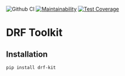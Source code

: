 ![Github CI](https://github.com/edukorg/drf-toolkit/workflows/Github%20CI/badge.svg)
[![Maintainability](https://api.codeclimate.com/v1/badges/146215786039817ac8bc/maintainability)](https://codeclimate.com/github/edukorg/drf-toolkit/maintainability)
[![Test Coverage](https://api.codeclimate.com/v1/badges/146215786039817ac8bc/test_coverage)](https://codeclimate.com/github/edukorg/drf-toolkit/test_coverage)

# DRF Toolkit

## Installation

``pip install drf-kit``
